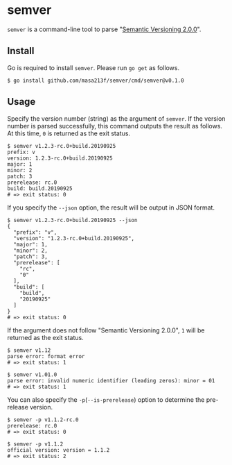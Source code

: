 # semver

`semver` is a command-line tool to parse "[Semantic Versioning 2.0.0][semver-v2]".

## Install

Go is required to install `semver`. Please run `go get` as follows.

```console
$ go install github.com/masa213f/semver/cmd/semver@v0.1.0
```

## Usage

Specify the version number (string) as the argument of `semver`.
If the version number is parsed successfully, this command outputs the result as follows.
At this time, `0` is returned as the exit status.

```console
$ semver v1.2.3-rc.0+build.20190925
prefix: v
version: 1.2.3-rc.0+build.20190925
major: 1
minor: 2
patch: 3
prerelease: rc.0
build: build.20190925
# => exit status: 0
```

If you specify the `--json` option, the result will be output in JSON format.

```console
$ semver v1.2.3-rc.0+build.20190925 --json
{
  "prefix": "v",
  "version": "1.2.3-rc.0+build.20190925",
  "major": 1,
  "minor": 2,
  "patch": 3,
  "prerelease": [
    "rc",
    "0"
  ],
  "build": [
    "build",
    "20190925"
  ]
}
# => exit status: 0
```

If the argument does not follow "Semantic Versioning 2.0.0", `1` will be returned as the exit status.

```console
$ semver v1.12
parse error: format error
# => exit status: 1

$ semver v1.01.0
parse error: invalid numeric identifier (leading zeros): minor = 01
# => exit status: 1
```

You can also specify the `-p`(`--is-prerelease`) option to determine the pre-release version.

```console
$ semver -p v1.1.2-rc.0
prerelease: rc.0
# => exit status: 0

$ semver -p v1.1.2
official version: version = 1.1.2
# => exit status: 2
```

[semver-v2]: https://semver.org/
